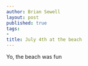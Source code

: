 ```yaml
---
author: Brian Sewell
layout: post
published: true
tags:
-
title: July 4th at the beach
---
```


Yo, the beach was fun